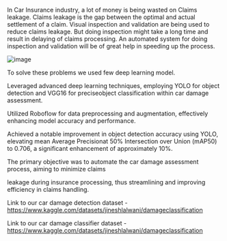 In Car Insurance industry, a lot of money is being wasted on Claims leakage. Claims leakage is the gap between the optimal and actual settlement of a claim. Visual inspection and validation are being used to reduce claims leakage. But doing inspection might take a long time and result in delaying of claims processing. An automated system for doing inspection and validation will be of great help in speeding up the process.

![image](https://github.com/JineshLalwani/Car-Damage-Assessment/assets/96618530/7569e8fa-778c-45f4-8ace-e01767b6ca3f)


To solve these problems we used few deep learning model.

Leveraged advanced deep learning techniques, employing YOLO for object detection and VGG16 for preciseobject classification within car damage assessment.

Utilized Roboflow for data preprocessing and augmentation, effectively enhancing model accuracy and performance.

Achieved a notable improvement in object detection accuracy using YOLO, elevating mean Average Precisionat 50% Intersection over Union (mAP50) to 0.706, a significant enhancement of approximately 10%.

The primary objective was to automate the car damage assessment process, aiming to minimize claims

leakage during insurance processing, thus streamlining and improving efficiency in claims handling.

Link to our car damage detection dataset - https://www.kaggle.com/datasets/jineshlalwani/damageclassification

Link to our car damage classifier dataset - https://www.kaggle.com/datasets/jineshlalwani/damageclassification

